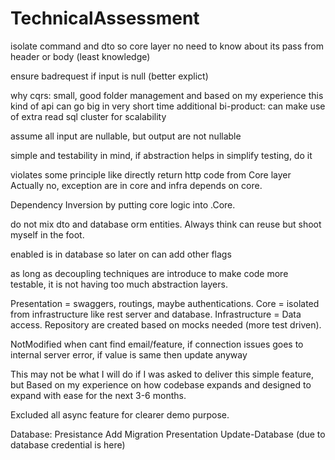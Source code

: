 # TechnicalAssessment

isolate command and dto so core layer no need to know about its pass from header or body (least knowledge)

ensure badrequest if input is null (better explict)

why cqrs: small, good folder management and based on my experience this kind of api can go big in very short time
additional bi-product: can make use of extra read sql cluster for scalability

assume all input are nullable, but output are not nullable

simple and testability in mind, if abstraction helps in simplify testing, do it

violates some principle like directly return http code from Core layer
Actually no, exception are in core and infra depends on core.

Dependency Inversion by putting core logic into .Core.

do not mix dto and database orm entities. Always think can reuse but shoot myself in the foot.

enabled is in database so later on can add other flags

as long as decoupling techniques are introduce to make code more testable, it is not having too much abstraction layers.

Presentation = swaggers, routings, maybe authentications. 
Core = isolated from infrastructure like rest server and database.
Infrastructure = Data access. Repository are created based on mocks needed (more test driven).

NotModified when cant find email/feature, if connection issues goes to internal server error, if value is same then update anyway

This may not be what I will do if I was asked to deliver this simple feature, but
Based on my experience on how codebase expands and designed to expand with ease for the next 3-6 months.

Excluded all async feature for clearer demo purpose.


Database: Presistance Add Migration
Presentation Update-Database (due to database credential is here)